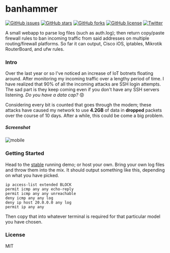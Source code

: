 # banhammer

[![GitHub issues](https://img.shields.io/github/issues/thejordanprice/banhammer.svg)](https://github.com/thejordanprice/banhammer/issues)
[![GitHub stars](https://img.shields.io/github/stars/thejordanprice/banhammer.svg)](https://github.com/thejordanprice/banhammer/stargazers)
[![GitHub forks](https://img.shields.io/github/forks/thejordanprice/banhammer.svg)](https://github.com/thejordanprice/banhammer/network)
[![GitHub license](https://img.shields.io/github/license/thejordanprice/banhammer.svg)](https://github.com/thejordanprice/banhammer/blob/master/LICENSE)
[![Twitter](https://img.shields.io/twitter/url/https/github.com/thejordanprice/banhammer.svg?style=social)](https://twitter.com/intent/tweet?text=Wow:&url=https%3A%2F%2Fgithub.com%2Fthejordanprice%2Fbanhammer)

A small webapp to parse log files (such as auth.log); then return copy/paste firewall rules to ban incoming traffic from said addresses on multiple routing/firewall platforms. So far it can output, Cisco iOS, iptables, Mikrotik RouterBoard, and ufw rules.

### Intro

Over the last year or so I've noticed an increase of IoT botnets floating around. After monitoring my incoming traffic over a lengthy period of time. I have realized that 90% of all the incoming attacks are SSH login attempts. The sad part is they keep coming even if you don't have any SSH servers listening. *Do you have a data cap?* :worried:

Considering every bit is counted that goes through the modem; these attacks have caused my network to use **4.2GB** of data in **dropped** packets over the course of 10 days. After a while, this could be come a big problem.

##### Screenshot

![mobile](https://i.imgur.com/iiT2lq1.png)

### Getting Started

Head to the [stable](https://thejordanprice.github.io/banhammer) running demo; or host your own.
Bring your own log files and throw them into the mix. It should output something like this, depending on what you have picked.

    ip access-list extended BLOCK
    permit icmp any any echo-reply
    permit icmp any any unreachable
    deny icmp any any log
    deny ip host 20.0.0.0 any log
    permit ip any any

Then copy that into whatever terminal is required for that particular model you have chosen.

### License

MIT